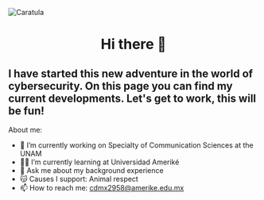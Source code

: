   ![Caratula](https://github.com/Mont-xe/Mont-xe/assets/160337087/82f56e80-726a-4183-bfab-a8852fd5cf4c)
  
  </div>

<h1 align="center">Hi there 👋

## I have started this new adventure in the world of cybersecurity. On this page you can find my current developments. Let's get to work, this will be fun!

</div>  

  About me: 
- 🛜 I’m currently working on Specialty of Communication Sciences at the UNAM 
- 👩‍🎓 I’m currently learning at Universidad Ameriké
- 💬 Ask me about my background experience
- 😽 Causes I support: Animal respect
- 📫 How to reach me: cdmx2958@amerike.edu.mx



